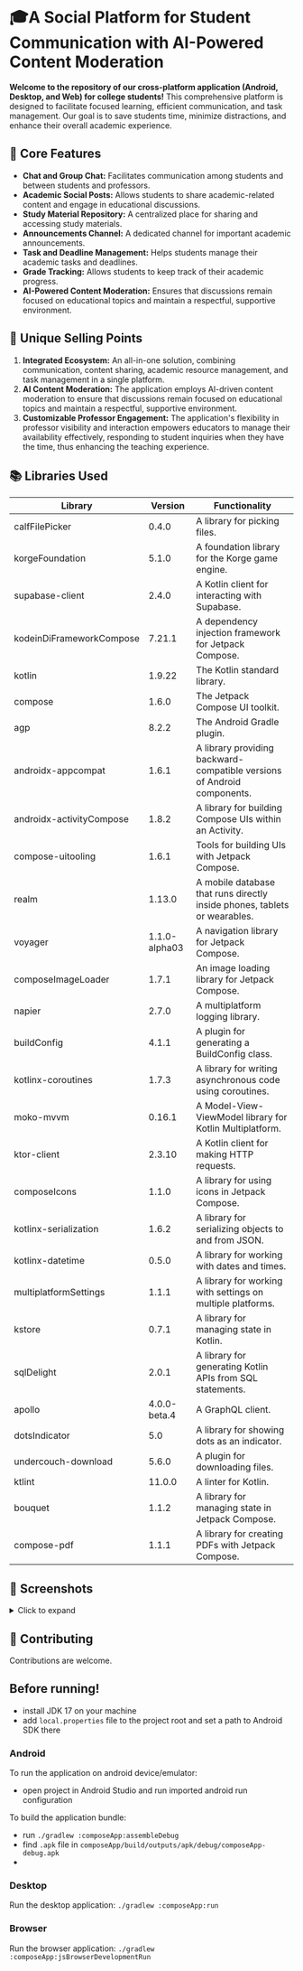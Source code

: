 # 🎓A Social Platform for Student Communication with AI-Powered Content Moderation

**Welcome to the repository of our cross-platform application (Android, Desktop, and Web) for college students!** This comprehensive platform is designed to facilitate focused learning, efficient communication, and task management. Our goal is to save students time, minimize distractions, and enhance their overall academic experience.

## 🌟 Core Features

- **Chat and Group Chat:** Facilitates communication among students and between students and professors.
- **Academic Social Posts:** Allows students to share academic-related content and engage in educational discussions.
- **Study Material Repository:** A centralized place for sharing and accessing study materials.
- **Announcements Channel:** A dedicated channel for important academic announcements.
- **Task and Deadline Management:** Helps students manage their academic tasks and deadlines.
- **Grade Tracking:** Allows students to keep track of their academic progress.
- **AI-Powered Content Moderation:** Ensures that discussions remain focused on educational topics and maintain a respectful, supportive environment.

## 🚀 Unique Selling Points

1. **Integrated Ecosystem:** An all-in-one solution, combining communication, content sharing, academic resource management, and task management in a single platform.
2. **AI Content Moderation:** The application employs AI-driven content moderation to ensure that discussions remain focused on educational topics and maintain a respectful, supportive environment.
3. **Customizable Professor Engagement:** The application's flexibility in professor visibility and interaction empowers educators to manage their availability effectively, responding to student inquiries when they have the time, thus enhancing the teaching experience.

## 📚 Libraries Used

| Library | Version | Functionality |
| --- | --- | --- |
| calfFilePicker | 0.4.0 | A library for picking files. |
| korgeFoundation | 5.1.0 | A foundation library for the Korge game engine. |
| supabase-client | 2.4.0 | A Kotlin client for interacting with Supabase. |
| kodeinDiFrameworkCompose | 7.21.1 | A dependency injection framework for Jetpack Compose. |
| kotlin | 1.9.22 | The Kotlin standard library. |
| compose | 1.6.0 | The Jetpack Compose UI toolkit. |
| agp | 8.2.2 | The Android Gradle plugin. |
| androidx-appcompat | 1.6.1 | A library providing backward-compatible versions of Android components. |
| androidx-activityCompose | 1.8.2 | A library for building Compose UIs within an Activity. |
| compose-uitooling | 1.6.1 | Tools for building UIs with Jetpack Compose. |
| realm | 1.13.0 | A mobile database that runs directly inside phones, tablets or wearables. |
| voyager | 1.1.0-alpha03 | A navigation library for Jetpack Compose. |
| composeImageLoader | 1.7.1 | An image loading library for Jetpack Compose. |
| napier | 2.7.0 | A multiplatform logging library. |
| buildConfig | 4.1.1 | A plugin for generating a BuildConfig class. |
| kotlinx-coroutines | 1.7.3 | A library for writing asynchronous code using coroutines. |
| moko-mvvm | 0.16.1 | A Model-View-ViewModel library for Kotlin Multiplatform. |
| ktor-client | 2.3.10 | A Kotlin client for making HTTP requests. |
| composeIcons | 1.1.0 | A library for using icons in Jetpack Compose. |
| kotlinx-serialization | 1.6.2 | A library for serializing objects to and from JSON. |
| kotlinx-datetime | 0.5.0 | A library for working with dates and times. |
| multiplatformSettings | 1.1.1 | A library for working with settings on multiple platforms. |
| kstore | 0.7.1 | A library for managing state in Kotlin. |
| sqlDelight | 2.0.1 | A library for generating Kotlin APIs from SQL statements. |
| apollo | 4.0.0-beta.4 | A GraphQL client. |
| dotsIndicator | 5.0 | A library for showing dots as an indicator. |
| undercouch-download | 5.6.0 | A plugin for downloading files. |
| ktlint | 11.0.0 | A linter for Kotlin. |
| bouquet | 1.1.2 | A library for managing state in Jetpack Compose. |
| compose-pdf | 1.1.1 | A library for creating PDFs with Jetpack Compose. |

## 📸 Screenshots

<details>
<summary>Click to expand</summary>

### Chat Screen

![Chat Screen](https://firebasestorage.googleapis.com/v0/b/social-platform-3e56e.appspot.com/o/Picture2.png?alt=media&token=adb251eb-816d-4c12-8165-994ac57164ce)

### Academic Social Posts Screen

![Academic Social Posts Screen](https://firebasestorage.googleapis.com/v0/b/social-platform-3e56e.appspot.com/o/Picture1.png?alt=media&token=523f4e8e-0719-4884-b1bf-07cda4bbbe93)

### Study Material Repository Screen

![Study Material Repository Screen](https://firebasestorage.googleapis.com/v0/b/social-platform-3e56e.appspot.com/o/Picture3.png?alt=media&token=4d82f399-edc4-4716-90aa-596fb64de03b)

### Announcements Channel Screen
 Under construction

### Task and Deadline Management Screen
 Under construction
### Grade Tracking Screen
 Under construction

</details>

## 📝 Contributing

Contributions are welcome. 

## Before running!
 - install JDK 17 on your machine
 - add `local.properties` file to the project root and set a path to Android SDK there

### Android
To run the application on android device/emulator:  
 - open project in Android Studio and run imported android run configuration

To build the application bundle:
 - run `./gradlew :composeApp:assembleDebug`
 - find `.apk` file in `composeApp/build/outputs/apk/debug/composeApp-debug.apk`
 - 
### Desktop
Run the desktop application: `./gradlew :composeApp:run`

### Browser
Run the browser application: `./gradlew :composeApp:jsBrowserDevelopmentRun`
